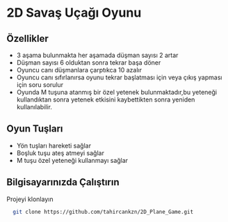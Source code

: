 
# 2D Savaş Uçağı Oyunu




## Özellikler

- 3 aşama bulunmakta her aşamada düşman sayısı 2 artar
- Düşman sayısı 6 olduktan sonra tekrar başa döner
- Oyuncu canı düşmanlara çarptıkca 10 azalır
- Oyuncu canı sıfırlanırsa oyunu tekrar başlatması için veya çıkış yapması için soru sorulur
- Oyunda M tuşuna atanmış bir özel yetenek bulunmaktadır,bu yeteneği kullandıktan sonra yetenek etkisini kaybettikten sonra yeniden kullanılabilir.

## Oyun Tuşları

- Yön tuşları hareketi sağlar
- Boşluk tuşu ateş atmeyi sağlar
- M tuşu özel yeteneği kullanmayı sağlar

  
## Bilgisayarınızda Çalıştırın

Projeyi klonlayın

```bash
  git clone https://github.com/tahircankzn/2D_Plane_Game.git
```



  


  
